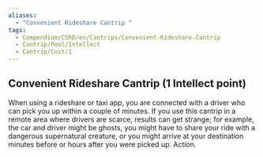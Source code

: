 ```yaml
---
aliases:
  - "Convenient Rideshare Cantrip "
tags:
  - Compendium/CSRD/en/Cantrips/Convenient-Rideshare-Cantrip
  - Cantrip/Pool/Intellect
  - Cantrip/Cost/1
---
```

  
## Convenient Rideshare Cantrip  (1 Intellect point)  
When using a rideshare or taxi app, you are connected with a driver who can pick you up within a couple of minutes. If you use this cantrip in a remote area where drivers are scarce, results can get strange; for example, the car and driver might be ghosts, you might have to share your ride with a dangerous supernatural creature, or you might arrive at your destination minutes before or hours after you were picked up. Action.   
  
